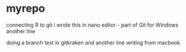 # myrepo
connecting R to git
i wrote this in nano editor - part of Git for Windows
another line

doing a branch test in gitkraken
and another line writing from macbook
